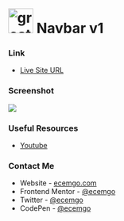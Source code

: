 # <img src="https://user-images.githubusercontent.com/13468728/233831804-0f5c7ee5-d654-4c13-9c77-a5bd6dc4fe74.jpg" title="great tricks" alt="great tricks" width="50" height="50"/> Navbar v1

### Link

- [Live Site URL](https://ecemgo-checkbox-design.netlify.app/)

### Screenshot

![](screenshot-v1.jpg)

### Useful Resources

- [Youtube](https://www.youtube.com/watch?v=tVL7Au0B1Cs&t=6s)

### Contact Me

- Website - [ecemgo.com](https://www.ecemgo.com/)
- Frontend Mentor - [@ecemgo](https://www.frontendmentor.io/profile/ecemgo)
- Twitter - [@ecemgo](https://twitter.com/ecemgo)
- CodePen - [@ecemgo](https://codepen.io/ecemgo)

